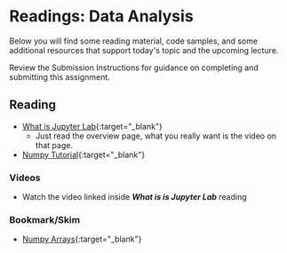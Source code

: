 # Readings: Data Analysis

Below you will find some reading material, code samples, and some additional resources that support today's topic and the upcoming lecture.

Review the Submission Instructions for guidance on completing and submitting this assignment.

## Reading

- [What is Jupyter Lab](https://jupyterlab.readthedocs.io/en/stable/getting_started/overview.html){:target="_blank"}
  - Just read the overview page, what you really want is the video on that page.
- [Numpy Tutorial](https://www.dataquest.io/blog/numpy-tutorial-python/){:target="_blank"}

### Videos

- Watch the video linked inside ***What is is Jupyter Lab*** reading

### Bookmark/Skim

- [Numpy Arrays](https://www.tutorialspoint.com/numpy/index.htm){:target="_blank"}
